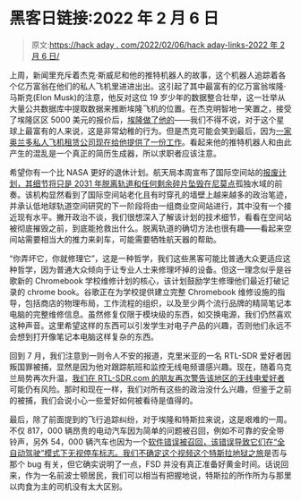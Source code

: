 # 黑客日链接:2022 年 2 月 6 日

> 原文:[https://hack aday . com/2022/02/06/hack aday-links-2022 年 2 月 6 日/](https://hackaday.com/2022/02/06/hackaday-links-february-6-2022/)

上周，新闻里充斥着杰克·斯威尼和他的推特机器人的故事，这个机器人追踪着各个亿万富翁在他们的私人飞机里进进出出。这引起了其中最富有的亿万富翁埃隆·马斯克(Elon Musk)的注意，他反对这位 19 岁少年的数据整合壮举，这一壮举从大量公共数据库中提取数据来推断埃隆飞机的位置。在杰克明智地一笑置之，接受了埃隆区区 5000 美元的报价后，[埃隆做了他的](https://www.indiatimes.com/worth/news/teenager-who-stalked-elon-musk-gets-blocked-561056.html)——我们不得不说，对于这个星球上最富有的人来说，这是非常幼稚的行为。但是杰克可能会笑到最后，因为[一家奥兰多私人飞机租赁公司现在给他提供了一份工作](https://nypost.com/2022/02/01/jack-sweeney-teen-who-tracks-elon-musks-jet-gets-job-offer/)。看起来他的推特机器人和由此产生的混乱是一个真正的简历生成器，所以求职者应该注意。

希望你有一个比 NASA 更好的退休计划。航天局本周宣布了国际空间站的[报废计划，其细节将只是 2031 年脱离轨道和任何剩余碎片坠毁在](https://www.livescience.com/international-space-station-deorbit-water-grave-date)[尼莫点](https://oceanservice.noaa.gov/facts/nemo.html)孤独水域的前奏。该机构显然看到了国际空间站老化且有时穿孔的墙壁上越来越多的政治笔迹，并承认低地球轨道空间研究的下一阶段将由一组商业空间站进行，其中没有一个接近现有水平。撇开政治不谈，我们很想深入了解该计划的技术细节，看看在空间站被彻底摧毁之前，到底能抢救出什么。脱离轨道的确切方法也很有趣——看起来空间站需要相当大的推力来刹车，可能需要牺牲航天器的帮助。

“你弄坏它，你就修理它”，这是一种哲学，我们这些黑客可能比普通大众更适应这种哲学，因为普通大众倾向于让专业人士来修理坏掉的设备。但这一理念似乎是谷歌新的 Chromebook 学校维修计划的核心，该计划鼓励学生修理他们最近打破记录的 chrome book。谷歌正在为学校提供建立完整 Chromebook 维修设施的指导，包括商店的物理布局，工作流程的组织，以及至少两个流行品牌的精简笔记本电脑的完整维修信息。虽然修复仅限于模块级的东西，如交换电源，我们仍然喜欢这种声音。这里希望这样的东西可以引发学生对电子产品的兴趣，否则他们永远不会想到打开像笔记本电脑这样复杂的东西。

回到 7 月，我们注意到一则令人不安的报道，克里米亚的一名 RTL-SDR 爱好者因叛国罪被捕，显然是因为他对跟踪航班和监控无线电频谱感兴趣。现在，随着乌克兰局势再次升温，[我们在 RTL-SDR.com 的朋友再次警告该地区的无线电爱好者](https://www.rtl-sdr.com/a-warning-to-ukraine-based-rtl-sdr-hobbyists/)可能仍有风险。那时和现在一样，我们对所有这些的政治没什么兴趣，但鉴于之前的被捕，我们会说小心一些爱好如何被看待是值得的。

最后，除了前面提到的飞行追踪纠纷，对于埃隆和特斯拉来说，这是艰难的一周。不仅 817，000 辆昂贵的电动汽车因为简单的问题被召回，例如不可靠的安全带铃声，另外 54，000 辆汽车也因为一个[软件错误被召回，该错误导致它们在“全自动驾驶”模式下无视停车标志。我们不确定这个视频](https://abcnews.go.com/Technology/wireStory/tesla-recall-full-driving-software-runs-stop-signs-82596066)[这个特斯拉地狱之旅](https://www.boston.com/news/local-news/2022/02/01/self-driving-tesla-boston-video-elon-musk/)是否与那个 bug 有关，但它确实说明了一点，FSD 并没有真正准备好黄金时间。话说回来，作为一名前波士顿居民，我们可以相当有把握地说，特斯拉的所作所为与那里以肉食为主的司机没有太大区别。